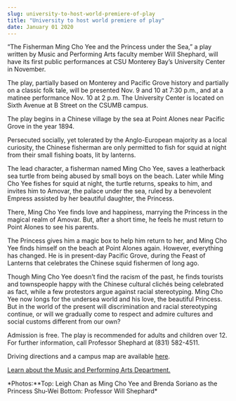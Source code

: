 ```yaml
---
slug: university-to-host-world-premiere-of-play
title: "University to host world premiere of play"
date: January 01 2020
---
```


  
<p>
  “The Fisherman Ming Cho Yee and the Princess under the Sea,” a play written by
  Music and Performing Arts faculty member Will Shephard, will have its first
  public performances at CSU Monterey Bay’s University Center in November.
</p>
<p>
  The play, partially based on Monterey and Pacific Grove history and partially
  on a classic folk tale, will be presented Nov. 9 and 10 at 7:30 p.m., and at a
  matinee performance Nov. 10 at 2 p.m. The University Center is located on
  Sixth Avenue at B Street on the CSUMB campus.
</p>
<p>
  The play begins in a Chinese village by the sea at Point Alones near Pacific
  Grove in the year 1894.
</p>
<p>
  Persecuted socially, yet tolerated by the Anglo-European majority as a local
  curiosity, the Chinese fisherman are only permitted to fish for squid at night
  from their small fishing boats, lit by lanterns.
</p>
<p>
  The lead character, a fisherman named Ming Cho Yee, saves a leatherback sea
  turtle from being abused by small boys on the beach. Later while Ming Cho Yee
  fishes for squid at night, the turtle returns, speaks to him, and invites him
  to Amovar, the palace under the sea, ruled by a benevolent Empress assisted by
  her beautiful daughter, the Princess.
</p>
<p>
  There, Ming Cho Yee finds love and happiness, marrying the Princess in the
  magical realm of Amovar. But, after a short time, he feels he must return to
  Point Alones to see his parents.
</p>
<p>
  The Princess gives him a magic box to help him return to her, and Ming Cho Yee
  finds himself on the beach at Point Alones again. However, everything has
  changed. He is in present-day Pacific Grove, during the Feast of Lanterns that
  celebrates the Chinese squid fishermen of long ago.
</p>
<p>
  Though Ming Cho Yee doesn’t find the racism of the past, he finds tourists and
  townspeople happy with the Chinese cultural clichés being celebrated as fact,
  while a few protestors argue against racial stereotyping. Ming Cho Yee now
  longs for the undersea world and his love, the beautiful Princess. But in the
  world of the present will discrimination and racial stereotyping continue, or
  will we gradually come to respect and admire cultures and social customs
  different from our own?
</p>
<p>
  Admission is free. The play is recommended for adults and children over 12.
  For further information, call Professor Shephard at (831) 582-4511.
</p>
<p>
  Driving directions and a campus map are available
  <a href="https://csumb.edu/map">here</a>.
</p>
<p>
  <a href="https://csumb.edu/music"
    >Learn about the Music and Performing Arts Department.</a
  >
</p>
<p>
  *Photos:**Top: Leigh Chan as Ming Cho Yee and Brenda Soriano as the Princess
  Shu-Wei Bottom: Professor Will Shephard*
</p>
<p></p>
<p></p>
<p></p>
 

